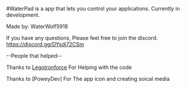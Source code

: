 #WaterPad is a app that lets you control your applications. Currently in development.

Made by: WaterWolf5918

If you have any questions, Please feel free to join the discord.
https://discord.gg/DYsdj72CSm

--People that helped--

Thanks to [Legotronforce](https://github.com/LegotronForce) For Helping with the code

Thanks to [PoweyDev] For The app icon and creating soical media
